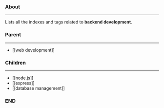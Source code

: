 ### About
---
Lists all the indexes and tags related to **backend development**.

### Parent
---
- [[web development]]

### Children
---
- [[node.js]]
- [[express]]
- [[database management]]

### END



